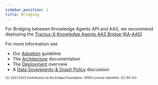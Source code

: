 ```yaml
---
sidebar_position: 1
title: Bridging
---
```

<!--
 * Copyright (c) 2021,2023 T-Systems International GmbH
 * Copyright (c) 2021,2023 Bayerische Motoren Werke Aktiengesellschaft (BMW AG) 
 * Copyright (c) 2021,2023 Mercedes-Benz AG
 * Copyright (c) 2021,2023 ZF Friedrichshafen AG
 * Copyright (c) 2021,2023 SAP SE
 * Copyright (c) 2021,2023 Contributors to the Eclipse Foundation
 *
 * See the NOTICE file(s) distributed with this work for additional
 * information regarding copyright ownership.
 *
 * This documentation and the accompanying materials are made available under the
 * terms of the Creative Commons Attribution 4.0 International License,  which is available at
 * https://creativecommons.org/licenses/by/4.0/legalcode.
 *
 * Unless required by applicable law or agreed to in writing, software
 * distributed under the License is distributed on an "AS IS" BASIS, WITHOUT
 * WARRANTIES OR CONDITIONS OF ANY KIND, either express or implied. See the
 * License for the specific language governing permissions and limitations
 * under the License.
 *
 * SPDX-License-Identifier: CC-BY-4.0
-->
For Bridging between Knowledge Agents API and AAS, we recommend deploying the [Tractus-X Knowledge Agents AAS Bridge (KA-AAS)](https://github.com/eclipse-tractusx/knowledge-agents-aas-api)

For more information see

* Our [Adoption](../adoption-view/intro) guideline
* The [Architecture](../development-view/architecture) documentation
* The [Deployment](deployment) overview
* A [Data Sovereignity & Graph Policy](policy) discussion

<sub><sup>(C) 2021,2023 Contributors to the Eclipse Foundation. SPDX-License-Identifier: CC-BY-4.0</sup></sub>
